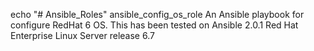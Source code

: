 echo "# Ansible_Roles"
ansible_config_os_role
An Ansible playbook for configure RedHat 6 OS.
This has been tested on Ansible 2.0.1 Red Hat Enterprise Linux Server release 6.7
